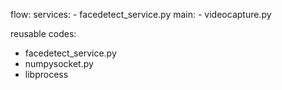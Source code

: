 flow:
    services:
        - facedetect_service.py
    main:
        - videocapture.py

reusable codes:

- facedetect_service.py
- numpysocket.py
- libprocess